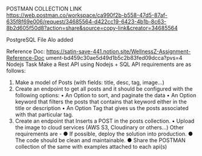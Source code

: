 POSTMAN COLLECTION LINK https://web.postman.co/workspace/ca990f2b-b558-47d5-87af-635f8f69e006/request/34685564-d422cc19-6423-4b1b-8c63-8b2d605f50d8?action=share&source=copy-link&creator=34685564

PostgreSQL File Alo added


Reference Doc:
https://satin-save-441.notion.site/WellnessZ-Assignment-Reference-Doc
ument-bd459c30ae5d49d1b5c2b83fed09dcca?pvs=4
Nodejs Task
Make a Rest API using Nodejs + SQL
API requirements are as follows:
1. Make a model of Posts (with fields: title, desc, tag, image...)
2. Create an endpoint to get all posts and it should be configured with
the following options:
• An Option to sort, and paginate the data
• An Option keyword that filters the posts that contains that
keyword either in the title or description
• An Option Tag that gives us the posts associated with that
particular tag.
3. Create an endpoint that Inserts a POST in the posts collection.
• Upload the image to cloud services (AWS S3, Cloudinary or others...)
Other requirements are -
● If possible, deploy the solution into production.
● The code should be clean and maintainable.
● Share the POSTMAN collection of the same with examples attached to each api(s)
